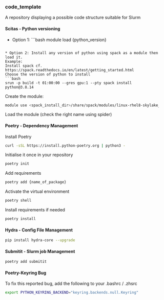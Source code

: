 ### code_template
A repository displaying a possible code structure suitable for Slurm


#### Scitas - Python versioning

* Option 1: ```bash
module load {python_version}
```

* Option 2: Install any version of python using spack as a module then load it.
Example:
Install spack cf. https://spack.readthedocs.io/en/latest/getting_started.html
Choose the version of python to install
```bash
srun -p build -t 01:00:00 --gres gpu:1 --pty spack install python@3.8.14
```
Create the module:
```bash
module use <spack_install_dir>/share/spack/modules/linux-rhel8-skylake_avx512/
```

Load the module (check the right name using spider)

#### Poetry - Dependency Management
Install Poetry 
```bash
curl -sSL https://install.python-poetry.org | python3 -
```

Initialise it once in your repository
```bash
poetry init
```

Add requirements
```bash
poetry add {name_of_package}
```

Activate the virtual environment
```bash
poetry shell
```

Install requirements if needed
```bash
poetry install
```

#### Hydra - Config File Management
```bash
pip install hydra-core --upgrade
```

#### Submitit - Slurm job Management
```bash
poetry add submitit
```

#### Poetry-Keyring Bug 
To fix this reported bug, add the following to your .bashrc / .zhsrc
```bash
export PYTHON_KEYRING_BACKEND="keyring.backends.null.Keyring"
```
